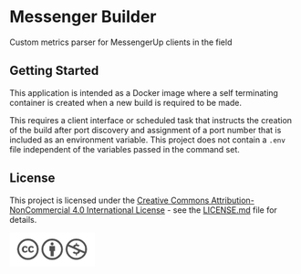 # Messenger Builder

Custom metrics parser for MessengerUp clients in the field

## Getting Started

This application is intended as a Docker image where a self terminating container is created when a new build is required to be made.

This requires a client interface or scheduled task that instructs the creation of the build after port discovery and assignment of a port number that is included as an environment variable. This project does not contain a `.env` file independent of the variables passed in the command set.

## License

This project is licensed under the [Creative Commons Attribution-NonCommercial 4.0 International License](LICENSE.md) - see the [LICENSE.md](LICENSE.md) file for details.

<a href="https://creativecommons.org/licenses/by-nc/4.0/" target="__blank"><img title="Creative Commons Attribution-NonCommercial 4.0 International License" src="license.png" width="150" /></a>

